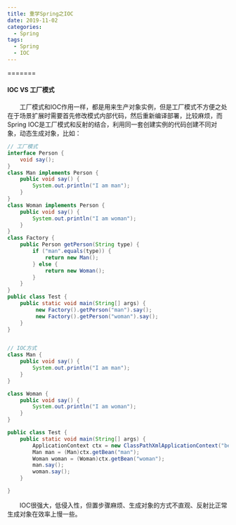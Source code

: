 ```yaml
---
title: 重学Spring之IOC
date: 2019-11-02
categories:
  - Spring
tags:
  - Spring
  - IOC
---
```


=======

#### IOC VS 工厂模式
&emsp;&emsp;工厂模式和IOC作用一样，都是用来生产对象实例，但是工厂模式不方便之处在于场景扩展时需要首先修改模式内部代码，然后重新编译部署，比较麻烦，而Spring IOC是工厂模式和反射的结合，利用同一套创建实例的代码创建不同对象，动态生成对象，比如：

```java
// 工厂模式
interface Person {
    void say();
}
class Man implements Person {
    public void say() {
        System.out.println("I am man");
    }
}
class Woman implements Person {
    public void say() {
        System.out.println("I am woman");
    }
}
class Factory {
    public Person getPerson(String type) {
        if ("man".equals(type)) {
            return new Man();
        } else {
            return new Woman();
        }
    }
}
public class Test {
    public static void main(String[] args) {
         new Factory().getPerson("man").say();
         new Factory().getPerson("woman").say();
    }
}


// IOC方式
class Man {
    public void say() {
        System.out.println("I am man");
    }
}

class Woman {
    public void say() {
        System.out.println("I am woman");
    }
}

public class Test {
    public static void main(String[] args) {
        ApplicationContext ctx = new ClassPathXmlApplicationContext("bean.xml");
        Man man = (Man)ctx.getBean("man");
        Woman woman = (Woman)ctx.getBean("woman");
        man.say();
        woman.say();
    }

}

```
&emsp;&emsp;IOC很强大，低侵入性，但置步骤麻烦、生成对象的方式不直观、反射比正常生成对象在效率上慢一些。
